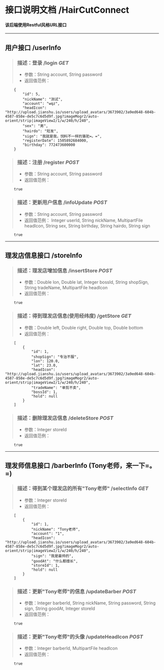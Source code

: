 # 接口说明文档 /HairCutConnect
#### 该后端使用Restful风格URL接口
--------------

## 用户接口 /userInfo

>### 描述：登录 /login *GET*
>* 参数：String account, String password
>* 返回值范例： 
```
    {
        "id": 5,
        "nickName": "测试",
        "account": "wqz",
        "headIcon": "http://upload.jianshu.io/users/upload_avatars/3673902/3a9ed648-604b-4587-858e-de5c7c6d5d9f.jpg?imageMogr2/auto-orient/strip|imageView2/1/w/240/h/240",
        "sex": "男",
        "hairdo": "短发",
        "sign": "我就是我，饲料不一样的骆驼=。=",
        "registerDate": 1505892684000,
        "birthday": 772473600000
    }
```

>### 描述：注册 /register *POST*
>- 参数：String account, String password
>- 返回值范例： 
```
    true
```

>### 描述：更新用户信息 /infoUpdate *POST*
>- 参数：String account, String password
>- 返回值范例： Integer userId, String nickName, MultipartFile headIcon, String sex, String birthday, String hairdo, String sign
```
    true
```

----------------------------
## 理发店信息接口 /storeInfo

>### 描述：理发店增加信息 /insertStore *POST*
>- 参数：Double lon, Double lat, Integer bossId, String shopSign, String tradeName, MultipartFile headIcon
>- 返回值范例： 
```
    true
```

>### 描述：得到理发店信息(使用经纬度) /getStore *GET*
>- 参数：Double left, Double right, Double top, Double bottom
>- 返回值范例：
```
    [
        {
            "id": 1,
            "shopSign": "专治不服",
            "lon": 120.0,
            "lat": 23.0,
            "headIcon": "http://upload.jianshu.io/users/upload_avatars/3673902/3a9ed648-604b-4587-858e-de5c7c6d5d9f.jpg?imageMogr2/auto-orient/strip|imageView2/1/w/240/h/240",
            "tradeName": "单剪不卖",
            "bossId": 1,
            "hold": null
        }
    ]
```

>### 描述：删除理发店信息 /deleteStore *POST*
>- 参数：Integer storeId
>- 返回值范例：
```
    true
```

----------------------------
## 理发师信息接口 /barberInfo (Tony老师，来一下=。=)

>### 描述：得到某个理发店的所有"Tony老师" /selectInfo *GET*
>- 参数：Integer storeId
>- 返回值范例： 
```
    [
        {
            "id": 1,
            "nickName": "Tony老师",
            "account": "1",
            "headIcon": "http://upload.jianshu.io/users/upload_avatars/3673902/3a9ed648-604b-4587-858e-de5c7c6d5d9f.jpg?imageMogr2/auto-orient/strip|imageView2/1/w/240/h/240",
            "sign": "我是最帅的",
            "goodAt": "什么都擅长",
            "storeId": 1,
            "hold": null
        }
    ]
```

>### 描述：更新"Tony老师"的信息 /updateBarber *POST*
>- 参数：Integer barberId, String nickName, String password, String sign, String goodAt, Integer storeId
>- 返回值范例： 
```
    true
```

>### 描述：更新"Tony老师"的头像 /updateHeadIcon *POST*
>- 参数：Integer barberId, MultipartFile headIcon
>- 返回值范例： 
```
    true
```